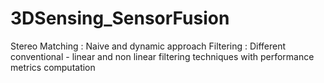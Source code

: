 # 3DSensing_SensorFusion

Stereo Matching : Naive and dynamic approach
Filtering : Different conventional - linear and non linear filtering techniques with performance metrics computation
